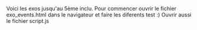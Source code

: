 Voici les exos jusqu'au 5ème inclu.
Pour commencer ouvrir le fichier exo_events.html dans le navigateur et faire les diferents test :)
Ouvrir aussi le fichier script.js


